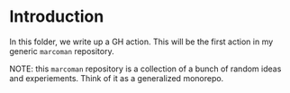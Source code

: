 # Introduction

In this folder, we write up a GH action.  This will be the first action in my generic `marcoman` repository. 

NOTE: this `marcoman` repository is a collection of a bunch of random ideas and experiements.  Think of it as a generalized monorepo.



